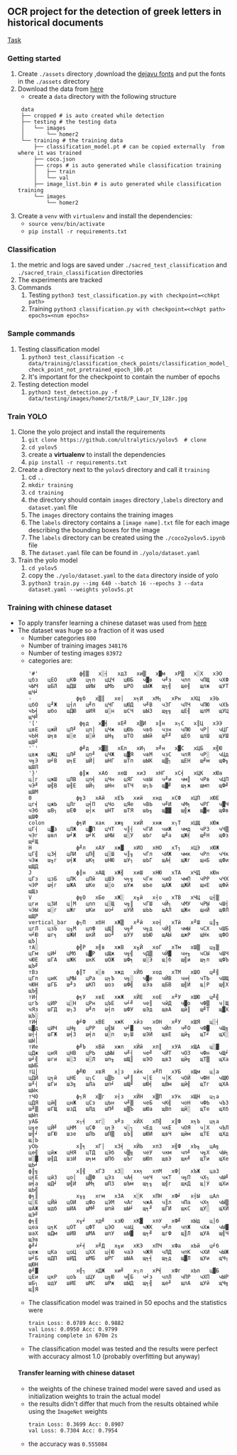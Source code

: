 ## OCR project for the detection of greek letters in historical documents

[Task](https://lme.tf.fau.de/competitions/icfhr2022-competition-on-detection-and-recognition-of-greek-letters-on-papyri/)

### Getting started

1. Create `./assets` directory ,download the [dejavu fonts](https://sourceforge.net/projects/dejavu/) and put the fonts in the `./assets` directory
1. Download the data from [here](https://lme.tf.fau.de/competitions/icfhr2022-competition-on-detection-and-recognition-of-greek-letters-on-papyri/)
   - create a `data` directory with the following structure
   ```
   	data
   	├── cropped # is auto created while detection
   	├── testing # the testing data
   	│   └── images
   	│       └── homer2
   	└── training # the training data
   		├── classification_model.pt # can be copied externally  from where it was trained
   		├── coco.json
   		├── crops # is auto generated while classification training
   		│   ├── train
   		│   └── val
   		├── image_list.bin # is auto generated while classification training
   		└── images
   			└── homer2
   ```
1. Create a `venv` with `virtualenv` and install the dependencies:
   - `source venv/bin/activate`
   - `pip install -r requirements.txt`


### Classification

1. the metric and logs are saved under `./sacred_test_classification` and `./sacred_train_classification` directories
1. The experiments are tracked
1. Commands
	1. Testing `python3 test_classification.py with checkpoint=<chkpt path>`
	1. Training `python3 classification.py with checkpoint=<chkpt path> epochs=<num epochs>`

### Sample commands

1. Testing classification model
	1. `python3 test_classification -c data/training/classification_check_points/classification_model_check_point_not_pretrained_epoch_100.pt`
	1. It's important for the checkpoint to contain the number of epochs
1. Testing detection model
   1. `python3 test_detection.py -f data/testing/images/homer2/txt8/P_Laur_IV_128r.jpg`

### Train YOLO
1. Clone the yolo project and install the requirements
   1. `git clone https://github.com/ultralytics/yolov5  # clone`
   2. `cd yolov5`
   3. create a **virtualenv** to install the dependencies
   4. `pip install -r requirements.txt`
1. Create a directory next to the `yolov5` directory and call it `training`
   1. cd `..`
   1. `mkdir training`
   1. `cd training`
   1. the directory should contain `images` directory ,`labels` directory and `dataset.yaml` file
	1. The `images` directory contains the training images 
	1. The `labels` directory contains a `[image name].txt` file for each image describing the bounding boxes for the image
	1. The `labels` directory can be created using the `./coco2yolov5.ipynb` file
	1. The `dataset.yaml` file can be found in `./yolo/dataset.yaml`
1. Train the yolo model
	1. `cd yolov5`
	1. copy the `./yolo/dataset.yaml` to the `data` directory inside of yolo
	1. `python3 train.py --img 640 --batch 16 --epochs 3 --data dataset.yaml --weights yolov5s.pt`

### Training with chinese dataset
- To apply transfer learning a chinese dataset was used from [here](https://www.kaggle.com/datasets/pascalbliem/handwritten-chinese-character-hanzi-datasets)
- The dataset was huge so a fraction of it was used
	- Number categories `800`
	- Number of training images `348176`
	- Number of testing images `83972`
	- categories are:
		```
		'#'             ф╣▒   х░┤   хдЗ   хи▒   х▓м   хР▒   х░Х   хЭО   цбз   цЕО   цКФ   ц╕п   цЦЧ   цЮБ   ч▓в   ч╝з   члп   чПЩ   чХФ   чЫЧ   шБЛ   шДШ   шИЫ   шМЬ   шРО   шЫЖ   щ╕╣   ще╢   щлж   щУТ   щЧ╛
		-              ф╗б   х▒║   хе│   х╕И   хМ┐   хРн   хХЦ   хЭЬ   цбО   ц╜Ж   ц┤л   ц╝п   цЧГ   цЮД   ч╝В   чЗГ   чЛЧ   чПЮ   чХЪ   чЬ╡   шбо   шДЮ   шИЯ   ш░н   шСЧ   шЫЗ   щ╗╗   щЕ╢   щлМ   щУЦ   щЧ╝
		'['             ф╗д   х▓╡   хЕ╝   х▒И   х║н   х┐С   х║Ц   хЭЭ   цвЕ   цжЙ   цЛ╜   цп│   цЧж   цЮЬ   чвб   чзн   чЛЮ   чР│   чЦГ   чЬН   ш╕в   ш░е   ш░й   шН╖   шТО   шЫй   щ╝╜   щЕб   щлШ   щУШ   щШ╝
		'`'             ф╝д   х▓▒   хЕл   хИ┐   х╝н   х▓С   хЦБ   х╣Ю   цвж   цЖЦ   цЛ╝   цп╜   цЧЖ   ц▓Я   чвМ   чзС   члЯ   чР░   чЦд   ч╗Э   ш╛В   ш╕Е   шЙ│   шНГ   шТп   шЫК   щ▒┐   щЕН   щ╝м   щФ╖   щШЛ
		'}'             ф║ж   хАб   хеШ   хиЗ   хНГ   хС╡   хЦК   хЮа   ц│г   цжШ   цЛВ   цп╡   цЧн   цЯГ   чвЫ   ч╜и   чм║   чРв   чЦП   чЭ╜   ш╣В   ш╢Е   шЙ┐   шНн   шТЧ   ш┐Ь   щ▓╝   щ╕ж   щмп   щФ╝   щШМ
		0              ф╗З   хАй   хЕЪ   хий   хнд   хСФ   хЦП   хЮЕ   цг╡   цжЬ   цЛг   ц╡П   цЧо   цЯе   чВЬ   ч╝И   чМ╕   чРГ   ч▓Ч   чЭб   шВ┐   шЕФ   ш┤к   шНТ   шТЯ   шЬ╖   щ▓▓   щ╣ж   щ▓н   щФв   щШФ
		colon          ф╕И   хак   хж╗   хиЙ   хнж   х┐Т   хЦЩ   хЮж   цГ┤   ц▓з   цЛЖ   ц▓П   цЧТ   ч║┤   чГИ   чиЖ   чмд   чРЗ   чЧ▒   чЭг   швл   ш╛Ж   ш╛К   шНЫ   ш░У   шЬг   щ╝а   щЖ╡   щ╝Н   щФз   щ╛Щ
		H              ф╝л   хАУ   хж▓   хИО   хНО   хТ┐   хЦЭ   хЮЖ   цГ╢   цЗ╡   цЛИ   цП╢   ц░Ш   ч║╖   чГл   чИЖ   чмк   чРп   чЧк   чЭж   ш╖г   ш╡Ж   шК╕   шНЮ   шУ┐   шЬГ   щА╡   щЖг   щнБ   щФи   щЩД
		J              ф║н   хАЩ   хЖ╢   хиШ   хНЮ   хТА   хЧД   хЮн   цГз   цзБ   цЛК   цПй   цШЭ   ч╕╗   чГн   чиО   чмП   чРР   чЧХ   чЭР   ш╡г   шЖА   шКе   ш░о   шУж   шЬе   щАЖ   щЖЙ   щнЕ   щФй   щЩз
		V              ф╗О   хБе   хЖ░   х╖й   х┤о   хТВ   хЧЦ   ц┤▒   цги   цЗИ   ц│М   цпп   ц░Щ   ч╗║   чГШ   чЙ┐   чМУ   чРЫ   чШ┤   чЭЫ   ш░г   шЖг   шКи   шо╛   шУЙ   шЬЬ   щАЛ   щЖн   щнЙ   щФЛ   щЩР
		vertical_bar   ф┐П   хбН   хЖ▒   х╜й   хо┤   хТй   х╜Ш   ц║╖   цгЛ   цзЪ   ц╖М   цпФ   цЩ║   ч╗╝   ч╗д   чЙ║   чмЫ   чСХ   чШБ   ч╛Ю   шг╕   шЖИ   шкЙ   шо╜   шУУ   шЬЮ   щАЫ   щжР   щНк   щФО   щЪ│
		тА░            ф╣Р   х╣в   хжВ   х╖Й   хоГ   хТм   хШ▒   ц╖▒   цГм   цИ╛   цМб   ц▓Р   цЩж   ч╗╣   чД▒   чЙ▓   чн╖   чСЫ   чШЧ   чЮЕ   шГА   шЖК   шкК   шОЖ   шФ╕   ш░Э   щ│б   щ╣и   щ╕п   щФЪ   щЪ╝
		тВз            ф║Т   х░в   хжд   хЙб   ход   хТМ   хШО   ц╝╢   цГп   циК   цМЫ   цРа   ц╕Ъ   ч╗░   ч▓е   чЙВ   чн╡   чТЬ   чШЩ   чЮН   шГБ   ш╜з   шКП   шоз   шФ╣   шЭа   щБВ   щ╣И   щ│Р   щ╣Х   щЪ╢
		тИ┤            ф╕У   хвЕ   хжЖ   хЙЕ   хоЕ   х╜У   хШЮ   ц╝╣   цгЪ   цИР   ц░Н   цРн   цЪЕ   ч╛╝   че║   чйД   ч▓о   чФ▒   ч│Щ   чЯз   шГД   ш┐З   ш╜л   ш┤п   шФУ   шЭд   щвА   щй║   щ╝Т   щ▓Х   щЪ░
		тИ╡            ф╛Ф   хВЕ   хжК   хйз   хОН   х╝У   хШЯ   ц░┤   ц▓д   цИЧ   цН╗   цРР   ц╣Ы   ч╛▓   че╕   чЙп   ч╝О   чФ▓   чЩ╗   ш┤┤   шГЖ   ш╡З   ш╡л   ш░п   ш┐Ш   шЭИ   щвЕ   щй╖   щТ╛   щХ░   щЫ│
		тИе            ф╝Ъ   хВй   хжп   хЙй   хп║   хУА   хЩА   ц░▓   цДж   циЯ   цНВ   цРЬ   цЫЫ   ч╝┤   че╝   чЙТ   чОЗ   чФн   чЩ╛   ш╛╢   шги   ш░З   ш░Л   шп╖   шЩ║   шЭО   щвЗ   щй╗   щТ▒   щХа   щЫБ
		тЦ│            ф╝Ю   хвЯ   х│з   хйк   х╝П   хУБ   хЩм   ц│а   цДЙ   ц╕й   цНЕ   ц┐С   ц▒Ь   ч╝║   ч│Е   ч│К   чОЙ   чФН   чЩЮ   ш╜┤   шГи   шЗ╗   шЛа   шп╛   шЩ╝   шЮ╡   щВм   щй╣   щТг   щХА   щЫк
		тЧО            ф┐Я   х▒г   х┤з   хЙН   х▒П   хУк   хЩН   ц┐а   цДЯ   цй╣   цнЖ   цСз   цЬн   ч╝▒   чеБ   чК╣   чоН   чФЬ   чЪЗ   ш╜▒   шГЩ   шзД   шЛд   шП╝   ш▒Ъ   шЮа   щВп   щй░   щТе   щХб   щЫп
		уАБ            х┐╡   хг░   х╝з   хЙХ   хП╢   х║Ф   х╕Ъ   ц╕а   ц╗е   цЙ╝   цНМ   цСФ   ц╕Э   ч░┐   чЕд   чкЕ   чОЯ   ч│Х   чЪЛ   ш╢╛   шГЮ   шзе   шЛЬ   шП▒   шЪ║   шЮИ   щвЧ   щйм   щТЕ   щХд   щ│Ь
		уОЬ            х║╕   хГ│   хЗ╡   хЙЬ   хпЗ   х╣Ф   хЪ╖   цА╗   це╣   цйж   цНЯ   цТД   цЭб   ч▒╗   чеУ   чкм   чп╝   ч╗Х   чЫ╕   ш░▓   ш╢Д   шзИ   ш╕м   шПб   шЪг   шЮп   щвЭ   щк╝   щТи   щХе   щЬ╛
		ф║╗            х║╢   хГЗ   хЗ░   хк╕   хпМ   хФ│   хЪЖ   цаЗ   ц╡Е   цйЗ   цо│   ц▒Ф   цЭз   чА╡   чеЧ   чкТ   ч╗П   чХ┐   чЫ╝   ш╡а   шД╛   ш╣И   шМ╕   шПЗ   шЪм   щ╕╖   щ╣г   щкД   щ│У   щХи   щЬ╣
		ф╕║            х╖╖   хгм   хЗА   х░К   хПН   хФ╛   х┤Ы   цАл   ц░Е   цЙй   цОИ   цФо   цЭМ   чАг   чжА   ч║л   чПа   чХ╕   чЫ▒   шАЖ   шдб   шИА   шМ╝   шпй   шЫ╛   щ╕╜   щГИ   щкС   щУ░   щХЙ   щЭ╝
		ф╕╢            х╖╛   хд╝   хзЮ   хК▓   хпУ   хФ╝   хЫд   ц│б   цеа   ц╕К   цОТ   цФТ   цЭО   чаЦ   чЖК   ч╝л   чпЖ   чХж   чЫ▓   шаХ   шДм   шИВ   шМА   шпУ   шЫ▓   щ╕╝   щгФ   щ║Л   щУА   щ╣Ч   щЭв
		ф╝╛            х╛╡   х╝Д   х╖и   хКЭ   хПЧ   хФа   хЬй   ц╛б   цеж   цКа   цоЦ   цХХ   ц┤Ю   чаЭ   чЖЯ   чЛД   чпК   чХИ   чЫЖ   ш╛Б   шДП   шИД   шМБ   шРГ   шЫА   щ╕╡   щ╕д   щ▓Л   щУи   щЧ┐   щЮН
		ф╝▓            х╣┐   хДЖ   хи╝   х┐л   хР╡   хФг   хЬп   ц▓Б   цЕи   цкР   цоЪ   цЦУ   ц╗Ю   ч╣Б   ч╛з   члЛ   чПР   чХП   чЫР   шБ┐   шдУ   шИЕ   шМС   шРж   шЫД   щ╕╢   ще╜   щлА   щУй   щЧ╗   щ║Я
		```
	- The classification model was trained in 50 epochs and the statistics were
		```
		train Loss: 0.0789 Acc: 0.9882
		val Loss: 0.0950 Acc: 0.9799
		Training complete in 670m 2s
		```
	- The classification model was tested and the results were perfect with accuracy almost 1.0 (probably overfitting but anyway)
	#### Transfer learning with chinese dataset
	- the weights of the chinese trained model were saved and used as initialization weights to train the actual model
	- the results didn't differ that much from the results obtained while using the `ImageNet` weights
		```
		train Loss: 0.3699 Acc: 0.8907
		val Loss: 0.7304 Acc: 0.7954
		```
	- the accuracy was `0.555084`
